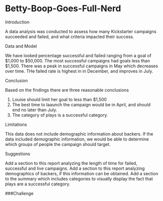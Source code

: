 # Betty-Boop-Goes-Full-Nerd


Introduction

A data analysis was conducted to assess how many Kickstarter campaigns succeeded and failed, and what criteria impacted their success.

Data and Model

We have looked percentage successful and failed ranging from a goal of $1,000 to $50,000.  The most successful campaigns had goals less than $1,500.  There was a peak in successful campaigns in May which decreases over time.  THe failed rate is highest in in December, and improves in July.  

Conclusion

Based on the findings there are three reasonable conclusions
1. Louise should limit her goal to less than $1,500
2. The best time to laaunch the campaign would be in April, and should end no later than July.
3.  The category of plays is a successful category.

Limitations

This data does not include demographic information about backers.  If the data included demographic information, we would be able to determine which groups of people the campaign should target.

Suggestions

Add a section to this report analyzing the length of time for failed, successful and live campaigns.
Add a section to this report analyzing demographics of backers, if this information can be obtained.
Add a section to the summary which includes categories to visually display the fact that plays are a successful category.

###Challenge

